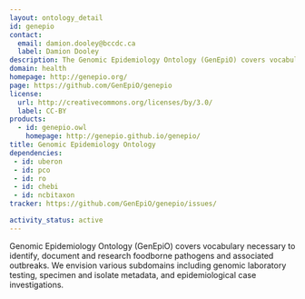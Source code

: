 ```yaml
---
layout: ontology_detail
id: genepio
contact:
  email: damion.dooley@bccdc.ca
  label: Damion Dooley
description: The Genomic Epidemiology Ontology (GenEpiO) covers vocabulary necessary to identify, document and research foodborne pathogens and associated outbreaks. 
domain: health
homepage: http://genepio.org/
page: https://github.com/GenEpiO/genepio
license:
  url: http://creativecommons.org/licenses/by/3.0/
  label: CC-BY
products:
  - id: genepio.owl
    homepage: http://genepio.github.io/genepio/
title: Genomic Epidemiology Ontology
dependencies:
 - id: uberon
 - id: pco
 - id: ro
 - id: chebi
 - id: ncbitaxon
tracker: https://github.com/GenEpiO/genepio/issues/

activity_status: active
---
```


Genomic Epidemiology Ontology (GenEpiO) covers vocabulary necessary to identify, document and research foodborne pathogens and associated outbreaks. We envision various subdomains including genomic laboratory testing, specimen and isolate metadata, and epidemiological case investigations.
